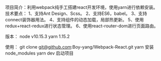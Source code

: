 项目简介：利用webpack纯手工搭建react开发环境，使用yarn进行依赖安装。
		技术要点：
		1、支持Ant Design、Scss。
		2、支持ES6，babel。
		3、支持connect装饰器用法。
		4、支持组件的动态加载，局部热更新。
		5、使用redux+react-redux进行状态管理。
		6、使用react-router-dom进行页面路由。
		
版本：
	node v10.15.3
	yarn 1.15.2

使用：
git clone git@github.com:Boy-yang/Webpack-React.git
yarn    		安装node_modules
yarn dev        启动项目

